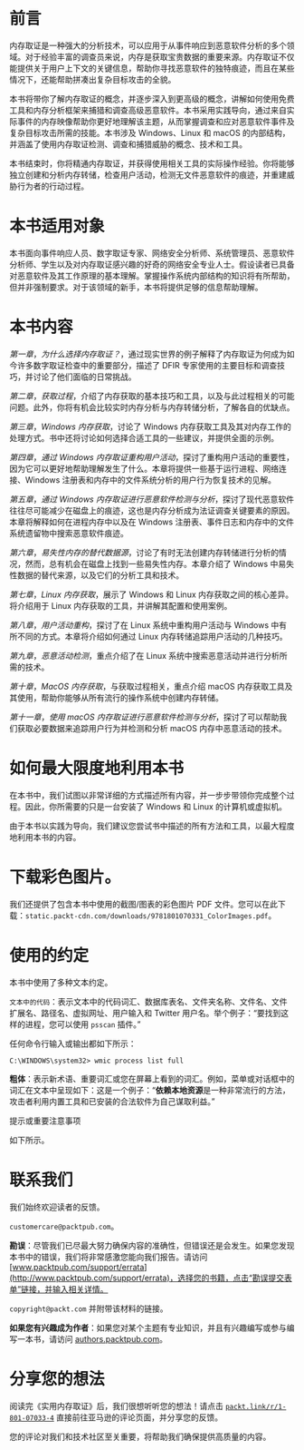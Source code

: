 # 前言

内存取证是一种强大的分析技术，可以应用于从事件响应到恶意软件分析的多个领域。对于经验丰富的调查员来说，内存是获取宝贵数据的重要来源。内存取证不仅能提供关于用户上下文的关键信息，帮助你寻找恶意软件的独特痕迹，而且在某些情况下，还能帮助拼凑出复杂目标攻击的全貌。

本书将带你了解内存取证的概念，并逐步深入到更高级的概念，讲解如何使用免费工具和内存分析框架来捕猎和调查高级恶意软件。本书采用实践导向，通过来自实际事件的内存映像帮助你更好地理解该主题，从而掌握调查和应对恶意软件事件及复杂目标攻击所需的技能。本书涉及 Windows、Linux 和 macOS 的内部结构，并涵盖了使用内存取证检测、调查和捕猎威胁的概念、技术和工具。

本书结束时，你将精通内存取证，并获得使用相关工具的实际操作经验。你将能够独立创建和分析内存转储，检查用户活动，检测无文件恶意软件的痕迹，并重建威胁行为者的行动过程。

# 本书适用对象

本书面向事件响应人员、数字取证专家、网络安全分析师、系统管理员、恶意软件分析师、学生以及对内存取证感兴趣的好奇的网络安全专业人士。假设读者已具备对恶意软件及其工作原理的基本理解。掌握操作系统内部结构的知识将有所帮助，但并非强制要求。对于该领域的新手，本书将提供足够的信息帮助理解。

# 本书内容

*第一章*，*为什么选择内存取证？*，通过现实世界的例子解释了内存取证为何成为如今许多数字取证检查中的重要部分，描述了 DFIR 专家使用的主要目标和调查技巧，并讨论了他们面临的日常挑战。

*第二章*，*获取过程*，介绍了内存获取的基本技巧和工具，以及与此过程相关的可能问题。此外，你将有机会比较实时内存分析与内存转储分析，了解各自的优缺点。

*第三章*，*Windows 内存获取*，讨论了 Windows 内存获取工具及其对内存工作的处理方式。书中还将讨论如何选择合适工具的一些建议，并提供全面的示例。

*第四章*，*通过 Windows 内存取证重构用户活动*，探讨了重构用户活动的重要性，因为它可以更好地帮助理解发生了什么。本章将提供一些基于运行进程、网络连接、Windows 注册表和内存中的文件系统分析的用户行为恢复技术的见解。

*第五章*，*通过 Windows 内存取证进行恶意软件检测与分析*，探讨了现代恶意软件往往尽可能减少在磁盘上的痕迹，这也是内存分析成为法证调查关键要素的原因。本章将解释如何在进程内存中以及在 Windows 注册表、事件日志和内存中的文件系统遗留物中搜索恶意软件痕迹。

*第六章*，*易失性内存的替代数据源*，讨论了有时无法创建内存转储进行分析的情况，然而，总有机会在磁盘上找到一些易失性内存。本章介绍了 Windows 中易失性数据的替代来源，以及它们的分析工具和技术。

*第七章*，*Linux 内存获取*，展示了 Windows 和 Linux 内存获取之间的核心差异。将介绍用于 Linux 内存获取的工具，并讲解其配置和使用案例。

*第八章*，*用户活动重构*，探讨了在 Linux 系统中重构用户活动与 Windows 中有所不同的方式。本章将介绍如何通过 Linux 内存转储追踪用户活动的几种技巧。

*第九章*，*恶意活动检测*，重点介绍了在 Linux 系统中搜索恶意活动并进行分析所需的技术。

*第十章*，*MacOS 内存获取*，与获取过程相关，重点介绍 macOS 内存获取工具及其使用，帮助你能够从所有流行的操作系统中创建内存转储。

*第十一章*，*使用 macOS 内存取证进行恶意软件检测与分析*，探讨了可以帮助我们获取必要数据来追踪用户行为并检测和分析 macOS 内存中恶意活动的技术。

# 如何最大限度地利用本书

在本书中，我们试图以非常详细的方式描述所有内容，并一步步带领你完成整个过程。因此，你所需要的只是一台安装了 Windows 和 Linux 的计算机或虚拟机。

由于本书以实践为导向，我们建议您尝试书中描述的所有方法和工具，以最大程度地利用本书的内容。

# 下载彩色图片。

我们还提供了包含本书中使用的截图/图表的彩色图片 PDF 文件。您可以在此下载：`static.packt-cdn.com/downloads/9781801070331_ColorImages.pdf`。

# 使用的约定

本书中使用了多种文本约定。

`文本中的代码`：表示文本中的代码词汇、数据库表名、文件夹名称、文件名、文件扩展名、路径名、虚拟网址、用户输入和 Twitter 用户名。举个例子：“要找到这样的进程，您可以使用 `psscan` 插件。”

任何命令行输入或输出都如下所示：

```
C:\WINDOWS\system32> wmic process list full
```

**粗体**：表示新术语、重要词汇或您在屏幕上看到的词汇。例如，菜单或对话框中的词汇在文本中呈现如下：这是一个例子：“**依赖本地资源**是一种非常流行的方法，攻击者利用内置工具和已安装的合法软件为自己谋取利益。”

提示或重要注意事项

如下所示。

# 联系我们

我们始终欢迎读者的反馈。

`customercare@packtpub.com`。

**勘误**：尽管我们已尽最大努力确保内容的准确性，但错误还是会发生。如果您发现本书中的错误，我们将非常感激您能向我们报告。请访问 [www.packtpub.com/support/errata](http://www.packtpub.com/support/errata)，选择您的书籍，点击“勘误提交表单”链接，并输入相关详情。

`copyright@packt.com` 并附带该材料的链接。

**如果您有兴趣成为作者**：如果您对某个主题有专业知识，并且有兴趣编写或参与编写一本书，请访问 [authors.packtpub.com](http://authors.packtpub.com)。

# 分享您的想法

阅读完《实用内存取证》后，我们很想听听您的想法！请点击 [`packt.link/r/1-801-07033-4`](https://packt.link/r/1-801-07033-4) 直接前往亚马逊的评论页面，并分享您的反馈。

您的评论对我们和技术社区至关重要，将帮助我们确保提供高质量的内容。
